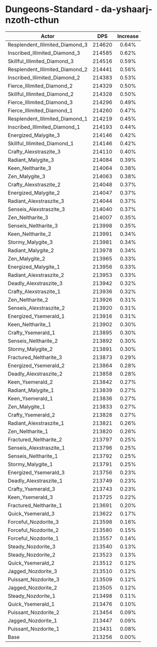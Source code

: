 # Dungeons-Standard - da-yshaarj-nzoth-cthun
| Actor | DPS | Increase |
|---|:---:|:---:|
|Resplendent_Illimited_Diamond_3|214620|0.64%|
|Inscribed_Illimited_Diamond_3|214585|0.62%|
|Skillful_Illimited_Diamond_3|214516|0.59%|
|Resplendent_Illimited_Diamond_2|214441|0.56%|
|Inscribed_Illimited_Diamond_2|214383|0.53%|
|Fierce_Illimited_Diamond_2|214329|0.50%|
|Skillful_Illimited_Diamond_2|214328|0.50%|
|Fierce_Illimited_Diamond_3|214296|0.49%|
|Fierce_Illimited_Diamond_1|214260|0.47%|
|Resplendent_Illimited_Diamond_1|214219|0.45%|
|Inscribed_Illimited_Diamond_1|214193|0.44%|
|Energized_Malygite_3|214146|0.42%|
|Skillful_Illimited_Diamond_1|214146|0.42%|
|Crafty_Alexstraszite_3|214110|0.40%|
|Radiant_Malygite_3|214084|0.39%|
|Keen_Neltharite_3|214064|0.38%|
|Zen_Malygite_3|214063|0.38%|
|Crafty_Alexstraszite_2|214048|0.37%|
|Energized_Malygite_2|214047|0.37%|
|Radiant_Alexstraszite_3|214044|0.37%|
|Senseis_Alexstraszite_3|214040|0.37%|
|Zen_Neltharite_3|214007|0.35%|
|Senseis_Neltharite_3|213998|0.35%|
|Keen_Neltharite_2|213991|0.34%|
|Stormy_Malygite_3|213981|0.34%|
|Radiant_Malygite_2|213978|0.34%|
|Zen_Malygite_2|213965|0.33%|
|Energized_Malygite_1|213956|0.33%|
|Radiant_Alexstraszite_2|213953|0.33%|
|Deadly_Alexstraszite_3|213942|0.32%|
|Crafty_Alexstraszite_1|213936|0.32%|
|Zen_Neltharite_2|213926|0.31%|
|Senseis_Alexstraszite_2|213920|0.31%|
|Energized_Ysemerald_1|213916|0.31%|
|Keen_Neltharite_1|213902|0.30%|
|Crafty_Ysemerald_1|213895|0.30%|
|Senseis_Neltharite_2|213892|0.30%|
|Stormy_Malygite_2|213891|0.30%|
|Fractured_Neltharite_3|213873|0.29%|
|Energized_Ysemerald_2|213864|0.28%|
|Deadly_Alexstraszite_2|213858|0.28%|
|Keen_Ysemerald_2|213842|0.27%|
|Radiant_Malygite_1|213839|0.27%|
|Keen_Ysemerald_1|213836|0.27%|
|Zen_Malygite_1|213833|0.27%|
|Crafty_Ysemerald_2|213828|0.27%|
|Radiant_Alexstraszite_1|213821|0.26%|
|Zen_Neltharite_1|213820|0.26%|
|Fractured_Neltharite_2|213797|0.25%|
|Senseis_Alexstraszite_1|213796|0.25%|
|Senseis_Neltharite_1|213792|0.25%|
|Stormy_Malygite_1|213791|0.25%|
|Energized_Ysemerald_3|213756|0.23%|
|Deadly_Alexstraszite_1|213749|0.23%|
|Crafty_Ysemerald_3|213743|0.23%|
|Keen_Ysemerald_3|213725|0.22%|
|Fractured_Neltharite_1|213691|0.20%|
|Quick_Ysemerald_3|213622|0.17%|
|Forceful_Nozdorite_3|213598|0.16%|
|Forceful_Nozdorite_2|213580|0.15%|
|Forceful_Nozdorite_1|213557|0.14%|
|Steady_Nozdorite_3|213540|0.13%|
|Steady_Nozdorite_2|213523|0.13%|
|Quick_Ysemerald_2|213512|0.12%|
|Jagged_Nozdorite_3|213510|0.12%|
|Puissant_Nozdorite_3|213509|0.12%|
|Jagged_Nozdorite_2|213505|0.12%|
|Steady_Nozdorite_1|213498|0.11%|
|Quick_Ysemerald_1|213476|0.10%|
|Puissant_Nozdorite_2|213454|0.09%|
|Jagged_Nozdorite_1|213447|0.09%|
|Puissant_Nozdorite_1|213431|0.08%|
|Base|213256|0.00%|
